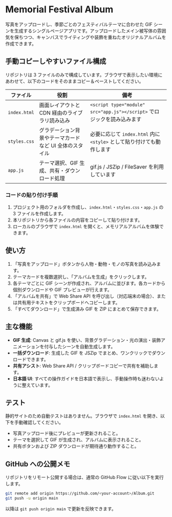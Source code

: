 # Memorial Festival Album

写真をアップロードし、季節ごとのフェスティバルテーマに合わせた GIF シーンを生成するシングルページアプリです。アップロードしたメイン被写体の雰囲気を保ちつつ、キャンバスでライティングや装飾を重ねたオリジナルアルバムを作成できます。

## 手動コピーしやすいファイル構成
リポジトリは 3 ファイルのみで構成しています。ブラウザで表示したい環境にあわせて、以下のコードをそのままコピー＆ペーストしてください。

| ファイル | 役割 | 備考 |
| --- | --- | --- |
| `index.html` | 画面レイアウトと CDN 経由のライブラリ読み込み | `<script type="module" src="app.js"></script>` でロジックを読み込みます |
| `styles.css` | グラデーション背景やテーマカードなど UI 全体のスタイル | 必要に応じて `index.html` 内に `<style>` として貼り付けても動作します |
| `app.js` | テーマ選択、GIF 生成、共有・ダウンロード処理 | gif.js / JSZip / FileSaver を利用しています |

### コードの貼り付け手順
1. プロジェクト用のフォルダを作成し、`index.html`・`styles.css`・`app.js` の 3 ファイルを作成します。
2. 本リポジトリから各ファイルの内容をコピーして貼り付けます。
3. ローカルのブラウザで `index.html` を開くと、メモリアルアルバムを体験できます。

## 使い方
1. 「写真をアップロード」ボタンから人物・動物・モノの写真を読み込みます。
2. テーマカードを複数選択し、「アルバムを生成」をクリックします。
3. 各テーマごとに GIF シーンが作成され、アルバムに並びます。各カードから個別ダウンロードや GIF プレビューが行えます。
4. 「アルバムを共有」で Web Share API を呼び出し（対応端末の場合）、または共有用テキストをクリップボードへコピーします。
5. 「すべてダウンロード」で生成済み GIF を ZIP にまとめて保存できます。

## 主な機能
- **GIF 生成**: Canvas と gif.js を使い、背景グラデーション・光の演出・装飾アニメーションを付与したシーンを自動生成します。
- **一括ダウンロード**: 生成した GIF を JSZip でまとめ、ワンクリックでダウンロードできます。
- **共有アシスト**: Web Share API / クリップボードコピーで共有を補助します。
- **日本語 UI**: すべての操作ガイドを日本語で表示し、手動操作時も迷わないように整えています。

## テスト
静的サイトのため自動テストはありません。ブラウザで `index.html` を開き、以下を手動確認してください。
- 写真アップロード後にプレビューが更新されること。
- テーマを選択して GIF が生成され、アルバムに表示されること。
- 共有ボタンおよび ZIP ダウンロードが期待通り動作すること。

## GitHub への公開メモ
リポジトリをリモート公開する場合は、通常の GitHub Flow に従い以下を実行します。
```bash
git remote add origin https://github.com/<your-account>/Album.git
git push -u origin main
```
以降は `git push origin main` で更新を反映できます。
